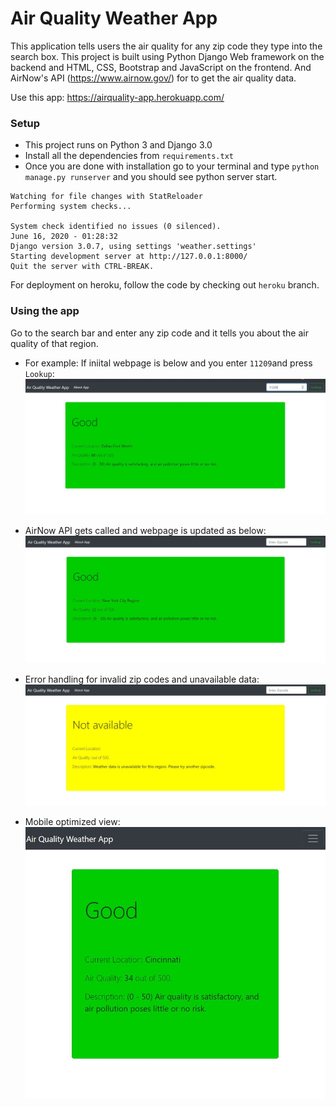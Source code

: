 # Air Quality Weather App
This application tells users the air quality for any zip code they type into the search box. This project is built using Python Django Web framework on the backend and HTML, CSS, Bootstrap and JavaScript on the frontend. And AirNow's API (https://www.airnow.gov/) for to get the air quality data.

Use this app: https://airquality-app.herokuapp.com/

### Setup
- This project runs on Python 3 and Django 3.0
- Install all the dependencies from `requirements.txt`
- Once you are done with installation go to your terminal and type `python manage.py runserver` and you should see python server start.
```
Watching for file changes with StatReloader
Performing system checks...

System check identified no issues (0 silenced).
June 16, 2020 - 01:28:32
Django version 3.0.7, using settings 'weather.settings'
Starting development server at http://127.0.0.1:8000/
Quit the server with CTRL-BREAK.

```
For deployment on heroku, follow the code by checking out `heroku` branch.

### Using the app
Go to the search bar and enter any zip code and it tells you about the air quality of that region.

- For example: If iniital webpage is below and you enter `11209`and press `Lookup`:
![](https://github.com/aniketsoni1/Air-Quality-App-Using-Python-and-Django/blob/master/images/lookup.JPG)

- AirNow API gets called and webpage is updated as below:
![](https://github.com/aniketsoni1/Air-Quality-App-Using-Python-and-Django/blob/master/images/lookup2.JPG)

- Error handling for invalid zip codes and unavailable data:
![](https://github.com/aniketsoni1/Air-Quality-App-Using-Python-and-Django/blob/master/images/lookup4.JPG)

- Mobile optimized view:
![](https://github.com/aniketsoni1/Air-Quality-App-Using-Python-and-Django/blob/master/images/lookup3.JPG)
